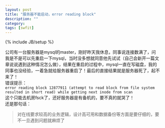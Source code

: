 ```yaml
---
layout: post
title: "服务器不能启动，error reading block"
description: ""
category:
tags: [swfit]
---
```

{% include JB/setup %}  

公司有一台服务器是mysql的master，刚好昨天我休息，同事说连接数满了，问我是不是可以先重启一下mysql，当时没多想就同意他先试试（自己会新开一篇文章说说遇到这种情况怎么做），结果在重启的过程中，mysql一直在写磁盘，我的同事也没经验，一着急就给服务器重启了！最后的直接结果就是服务器死了，起不来了！    
错误提示：    
`error reading block 12877911 (attempt to read block from file system resulted in short read) while getting next inode from scan`   
这个只能去机房fsck了，还好服务器是有备机的，要不真的就哭了！    
还是那句话：    
> 对在线要求较高的业务逻辑，设计高可用和数据备份等方面是要仔细的，要不一旦遇到问题就麻烦了